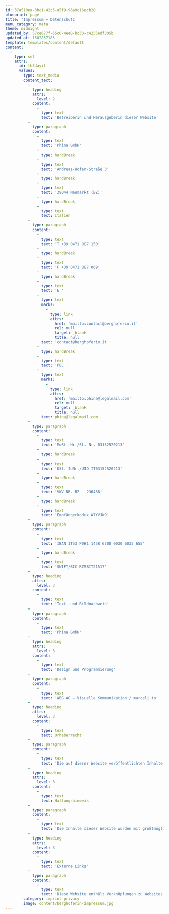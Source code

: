 ```yaml
---
id: 37a510ea-3bc1-42c5-a5f9-96a9c16acb20
blueprint: page
title: 'Impressum + Datenschutz'
menu_category: meta
theme: midnight
updated_by: 57ce677f-65c0-4ee0-bc33-c4255edf305b
updated_at: 1682857183
template: templates/content/default
content:
  -
    type: set
    attrs:
      id: lh3dayif
      values:
        type: text_media
        content_text:
          -
            type: heading
            attrs:
              level: 2
            content:
              -
                type: text
                text: 'Betreiberin und Herausgeberin dieser Website'
          -
            type: paragraph
            content:
              -
                type: text
                text: 'Phina GmbH'
              -
                type: hardBreak
              -
                type: text
                text: 'Andreas-Hofer-Straße 3'
              -
                type: hardBreak
              -
                type: text
                text: '39044 Neumarkt (BZ)'
              -
                type: hardBreak
              -
                type: text
                text: Italien
          -
            type: paragraph
            content:
              -
                type: text
                text: 'T +39 0471 887 150'
              -
                type: hardBreak
              -
                type: text
                text: 'F +39 0471 887 069'
              -
                type: hardBreak
              -
                type: text
                text: 'E '
              -
                type: text
                marks:
                  -
                    type: link
                    attrs:
                      href: 'mailto:contact@berghoferin.it'
                      rel: null
                      target: _blank
                      title: null
                text: 'contact@berghoferin.it '
              -
                type: hardBreak
              -
                type: text
                text: 'PEC '
              -
                type: text
                marks:
                  -
                    type: link
                    attrs:
                      href: 'mailto:phina@legalmail.com'
                      rel: null
                      target: _blank
                      title: null
                text: phina@legalmail.com
          -
            type: paragraph
            content:
              -
                type: text
                text: 'MwSt.-Nr./St.-Nr. 03152520213'
              -
                type: hardBreak
              -
                type: text
                text: 'USt.-IdNr./UID IT03152520213'
              -
                type: hardBreak
              -
                type: text
                text: 'VWV-NR. BZ - 236488'
              -
                type: hardBreak
              -
                type: text
                text: 'Empfängerkodex W7YVJK9'
          -
            type: paragraph
            content:
              -
                type: text
                text: 'IBAN IT53 P081 1458 6700 0030 6035 655'
              -
                type: hardBreak
              -
                type: text
                text: 'SWIFT/BIC RZSBIT21517'
          -
            type: heading
            attrs:
              level: 3
            content:
              -
                type: text
                text: 'Text- und Bildnachweis'
          -
            type: paragraph
            content:
              -
                type: text
                text: 'Phina GmbH'
          -
            type: heading
            attrs:
              level: 3
            content:
              -
                type: text
                text: 'Design und Programmierung'
          -
            type: paragraph
            content:
              -
                type: text
                text: 'WBG AG – Visuelle Kommunikation / marceli.to'
          -
            type: heading
            attrs:
              level: 3
            content:
              -
                type: text
                text: Urheberrecht
          -
            type: paragraph
            content:
              -
                type: text
                text: 'Die auf dieser Website veröffentlichten Inhalte und Werke einschließlich ihres Layouts sowie ihrer Gestaltung sind urheberrechtlich geschützt. Jede vom italienischen Urheberrecht nicht zugelassene Verwertung bedarf einer vorherigen schriftlichen Zustimmung durch die Phina GmbH.'
          -
            type: heading
            attrs:
              level: 3
            content:
              -
                type: text
                text: Haftungshinweis
          -
            type: paragraph
            content:
              -
                type: text
                text: 'Die Inhalte dieser Website wurden mit größtmöglicher Sorgfalt und nach bestem Gewissen erstellt. Für ihre Aktualität, Vollständigkeit und Richtigkeit kann die Phina GmbH als Betreiberin der Website jedoch keine Gewähr übernehmen. Für eventuelle Schäden materieller oder ideeller Art, die durch die Nutzung der dargebotenen Informationen bzw. durch die Nutzung fehlerhafter oder unvollständiger Informationen unmittelbar oder mittelbar verursacht werden, wird nicht gehaftet.'
          -
            type: heading
            attrs:
              level: 3
            content:
              -
                type: text
                text: 'Externe Links'
          -
            type: paragraph
            content:
              -
                type: text
                text: 'Diese Website enthält Verknüpfungen zu Websites Dritter («externe Links»), auf deren Inhalte die Phina GmbH als Betreiberin der Website keinen Einfluss hat und wofür sie deshalb auch keine Gewähr übernehmen kann. Diese Websites unterliegen vielmehr der Haftung ihrer jeweiligen Anbieter bzw. Betreiber. Als Herausgeberin dieser Website hat die Phina GmbH bei der erstmaligen Verknüpfung externer Links die fremden Inhalte daraufhin überprüft, ob etwaige Rechtsverstöße bestehen. Zum Zeitpunkt der Verlinkung waren keine ersichtlich. Eine permanente Kontrolle externer Links ist ohne konkrete Anhaltspunkte einer Rechtsverletzung bzw. Hinweise auf Rechtsverstöße nicht zumutbar. Bei Kenntnis rechtswidriger Inhalte, die eine zivil- oder strafrechtliche Verantwortlichkeit auslösen, werden die Verlinkungen zu den entsprechenden Websites umgehend entfernt.'
        category: imprint-privacy
        image: content/berghoferin-impressum.jpg
---
```

